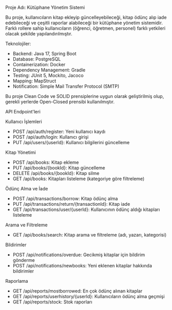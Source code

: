 Proje Adı: Kütüphane Yönetim Sistemi

Bu proje, kullanıcıların kitap ekleyip güncelleyebileceği, kitap ödünç alıp iade edebileceği ve çeşitli raporlar alabileceği bir kütüphane yönetim sistemidir. Farklı rollere sahip kullanıcıların (öğrenci, öğretmen, personel) farklı yetkileri olacak şekilde yapılandırılmıştır.

Teknolojiler: 
* Backend: Java 17, Spring Boot
* Database: PostgreSQL
* Containerization: Docker
* Dependency Management: Gradle
* Testing: JUnit 5, Mockito, Jacoco
* Mapping: MapStruct
* Notification: Simple Mail Transfer Protocol (SMTP)

Bu proje Clean Code ve SOLID prensiplerine uygun olarak geliştirilmiş olup, gerekli yerlerde Open-Closed prensibi kullanılmıştır.

API Endpoint'leri

Kullanıcı İşlemleri
- POST /api/auth/register: Yeni kullanıcı kaydı
- POST /api/auth/login: Kullanıcı girişi
- PUT /api/users/{userId}: Kullanıcı bilgilerini güncelleme

Kitap Yönetimi
- POST /api/books: Kitap ekleme
- PUT /api/books/{bookId}: Kitap güncelleme
- DELETE /api/books/{bookId}: Kitap silme
- GET /api/books: Kitapları listeleme (kategoriye göre filtreleme)

Ödünç Alma ve İade
- POST /api/transactions/borrow: Kitap ödünç alma
- PUT /api/transactions/return/{transactionId}: Kitap iade
- GET /api/transactions/user/{userId}: Kullanıcının ödünç aldığı kitapları listeleme

Arama ve Filtreleme
- GET /api/books/search: Kitap arama ve filtreleme (adı, yazarı, kategorisi)

Bildirimler
- POST /api/notifications/overdue: Gecikmiş kitaplar için bildirim gönderme
- POST /api/notifications/newbooks: Yeni eklenen kitaplar hakkında bildirimler 

Raporlama
- GET /api/reports/mostborrowed: En çok ödünç alınan kitaplar
- GET /api/reports/userhistory/{userId}: Kullanıcıların ödünç alma geçmişi
- GET /api/reports/stock: Stok raporları
